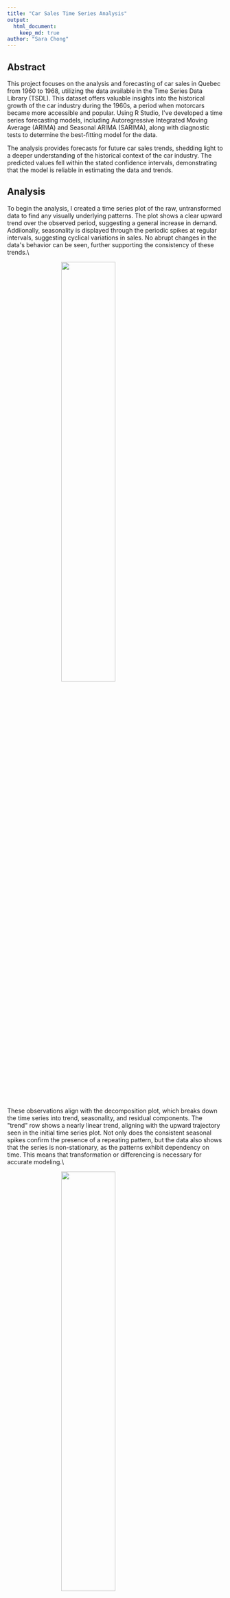 ```yaml
---
title: "Car Sales Time Series Analysis"
output: 
  html_document:
    keep_md: true
author: "Sara Chong"
---
```


## Abstract ##

This project focuses on the analysis and forecasting of car sales in Quebec from 1960 to 1968, utilizing the data available in the Time Series Data Library (TSDL). This dataset offers valuable insights into the historical growth of the car industry during the 1960s, a period when motorcars became more accessible and popular. Using R Studio, I've developed a time series forecasting models, including Autoregressive Integrated Moving Average (ARIMA) and Seasonal ARIMA (SARIMA), along with diagnostic tests to determine the best-fitting model for the data.

The analysis provides forecasts for future car sales trends, shedding light to a deeper understanding of the historical context of the car industry. The predicted values fell within the stated confidence intervals, demonstrating that the model is reliable in estimating the data and trends.




## Analysis ##

To begin the analysis, I created a time series plot of the raw, untransformed data to find any visually underlying patterns. The plot shows a clear upward trend over the observed period, suggesting a general increase in demand. Addiionally, seasonality is displayed through the periodic spikes at regular intervals, suggesting cyclical variations in sales. No abrupt changes in the data's behavior can be seen, further supporting the consistency of these trends.\

<img src="CarSales_files/figure-html/unnamed-chunk-2-1.png" width="50%" style="display: block; margin: auto;" />

These observations align with the decomposition plot, which breaks down the time series into trend, seasonality, and residual components. The "trend" row shows a nearly linear trend, aligning with the upward trajectory seen in the initial time series plot. Not only does the consistent seasonal spikes confirm the presence of a repeating pattern, but the data also shows that the series is non-stationary, as the patterns exhibit dependency on time. This means that transformation or differencing is necessary for accurate modeling.\

<img src="CarSales_files/figure-html/unnamed-chunk-3-1.png" width="50%" style="display: block; margin: auto;" />

The time series plot of the raw data emphasizes that as the mean increases with the trend, the variability also grows, changing from smaller fluctuations at the beginning of the series to larger ones toward the end. This heteroscedasticity is a key indication of the need for variance stabilization. Additionally, the histogram shows that the data is left-skewed, with dips in frequency, while the autocorrelation function (ACF) shows multiple spikes above the confidence interval, indicating strong periodicity.

To address these issues, variance stabilization can be achieved through data transformation, such as logarithmic or power transformations. The seasonality and trend can be removed by differencing the data so the series is stationary and suitable for time series modeling.\

<img src="CarSales_files/figure-html/unnamed-chunk-4-1.png" width="50%" /><img src="CarSales_files/figure-html/unnamed-chunk-4-2.png" width="50%" />

## Box-Cox Transformation ##

The Box-Cox transformation method allows us to stabilize the variability in the time series. The graph below reveals the optimal lambda value is 0.26. Since 0 falls within the confidence interval and the lambda value is relatively close to zero, I opted to use a lambda of 0, which corresponds to applying a logarithmic transformation. This approach stabilizes the variance while preserving the underlying patterns in the data.\

<img src="CarSales_files/figure-html/unnamed-chunk-5-1.png" width="49%" style="display: block; margin: auto;" />


```
## Lambda: 0.2626263
```

With the transformation complete, the histogram is now smoothed and approximates a normal distribution, addressing the skewness observed in the raw data. On the other hand, the line graph of the transformed data appears similar to the original, as it exhibits more stability, reduced variability, and less pronounced fluctuations. Since the Box-Cox method successfully decreased the variance, we will continue with the transformed data in the analysis, ensuring a stronger foundation for our time series modeling.\

<img src="CarSales_files/figure-html/unnamed-chunk-7-1.png" width="49%" /><img src="CarSales_files/figure-html/unnamed-chunk-7-2.png" width="49%" />

## Differencing ##

The next step is to remove seasonality and trend by differencing the data. To achieve this, I compared differencing at lag 1 and lag 12. The differenced data at lag 1 shows a slight remaining trend and seasonality, while the differenced data at lag 12 better addresses these concerns. Additionally, the variance of the differenced data at lag 1 is lower than at lag 12, confirming that over-differencing has not occurred. Therefore, using lag 12 provides the best results for removing seasonality and trend, making it the best choice for further analysis.\

<img src="CarSales_files/figure-html/unnamed-chunk-8-1.png" width="50%" /><img src="CarSales_files/figure-html/unnamed-chunk-8-2.png" width="50%" />

```
## Variance of Difference at Lag 1: 0.0582175
```

```
## Variance of Difference at Lag 12: 0.01759893
```

## Model Fitting ##

Now that the data now de-trended, de-seasonalized, and its variance stabilized, we can proceed with building a SARIMA model. Since we applied both a seasonal differencing and a lag 12 differencing to remove the trend, it is best to set the model parameters as follows: d=1, D=1, and s=12. 

The autocorrelation function (ACF) plot reveals spikes at lags 2 and 12, indicating autocorrelation at those points but no significant seasonal trend, leading to the selection of p=2, q=1, Q=0, or Q=1. Meanwhile, the partial autocorrelation function (PACF) plot shows a noticable spike at lag 1, supporting the choice of P=1. Based on these observations, this combination of parameters forms a strong foundation for constructing a SARIMA model tailored to the dataset.\

<img src="CarSales_files/figure-html/unnamed-chunk-9-1.png" width="50%" /><img src="CarSales_files/figure-html/unnamed-chunk-9-2.png" width="50%" />

\
Using the choices for the p, d, q, P, D, Q, and s parameters, I initially created the first model as $\text{SARIMA}(2,1,2)(1,1,1)_{12}$. However, when calling the ARIMA function, I noticed a problematic coefficient whose value was -1. To fix this, I adjusted the model by replacing Q=1 with Q=0; While this resolved the issue, some of the coefficients remained statistically insignificant, as their confidence intervals included 0. As a result, I set the coefficients to 0, refinding the model to be $\text{SARIMA}(2, 1, 2)(1, 1, 0)_{12}$.

The first candidate model equation can be expressed as: $(1 - B)(1 +0.8602B^{12})X_t = (1 -0.3685B) Z_t$. 

This equation reflects a simplified and more stable model, where the seasonal and non-seasonal components are optimized for forecasting.


```
## 
## Call:
## arima(x = log(train_data), order = c(2, 1, 2), seasonal = list(order = c(1, 
##     1, 0), period = 12), fixed = c(0, 0, NA, 0, NA), method = "ML")
## 
## Coefficients:
##       ar1  ar2      ma1  ma2     sar1
##         0    0  -0.8602    0  -0.3685
## s.e.    0    0   0.0811    0   0.1013
## 
## sigma^2 estimated as 0.01474:  log likelihood = 57.01,  aic = -108.01
```
\
I sought to find another suitable ARMA model using maximum likelihood estimation. From the loop, it can be shown that the most optimal model emerged with p=2 and q=4, resulting in a $\text{ARMA}(2, 4)$ model. The second candidate model equation can be expressed as: 

$(1 + 0.4002B - 0.2855B^2)(1 - B^{12}) (1 + 0.3491B - 0.5472B^2)X_t = (1 + 0.2972B) Z_t$

This equation combines both autoregressive and moving average components, while also accounting for seasonal differencing at lag 12. This model is also good for capturing the underlying patterns in the data and enhancing forecasting accuracy.


```
##    q
## p             0           1          2         3         4
##   0   0.5507344  -0.1412336  -8.705158 -20.34301 -21.84391
##   1   0.4724198   1.8770579 -15.557681 -19.40443 -24.93738
##   2  -0.8382162 -23.3628468 -26.163219 -23.80102 -26.56381
##   3 -11.8970685 -25.0152692 -22.967010 -21.57057 -25.83549
##   4 -14.5439964 -12.8567927 -25.081719 -24.55688 -22.54537
```

```
## 
## Call:
## arima(x = log(train_data), order = c(2, 1, 4), method = "ML")
## 
## Coefficients:
##           ar1      ar2     ma1     ma2      ma3      ma4
##       -0.2328  -0.4726  0.1742  0.2390  -0.6017  -0.5195
## s.e.   0.1448   0.1216  0.1491  0.0965   0.0744   0.1292
## 
## sigma^2 estimated as 0.03667:  log likelihood = 20.74,  aic = -27.49
```

\newpage
To select the best fitting model, I evaluated the equations' accuracy using the corrected Akaike Information Criterion (AICc), which calculates the residuals of the model to estimate the accuracy of the data. The results indicate that the first model has an AICc of -107.36, while the second model has an AICc of -26.56. Given these findings, the first model with the lower AICc value is preferred for forecasting, as it demonstrates a better fit to the data and more reliable predictive capabilities.\


```
## AICc of Model 1: -107.3592
```

```
## AICc of Model 2: -26.56381
```
\
Before continuing with the forecasts, it is important to check for unit roots in the model to determine whether any additional differencing is necessary. The left graph illustrates the moving average (MA) coefficients, while the right graph displays the seasonal autoregressive (AR) coefficients. Since both coefficients are located outside the unit circle, we can conclude that the model is invertible. This suggests that no further transformations of the data is needed and that the model is ready for forecasting.\

<img src="CarSales_files/figure-html/unnamed-chunk-13-1.png" width="50%" /><img src="CarSales_files/figure-html/unnamed-chunk-13-2.png" width="50%" />

## Diagnostic Check ##

Now that it is known that the model is both stationary and invertible, we can continue with diagnostic checking for Model 1. The Q-Q plot, histogram, and residual plot indicate the residuals resembling Gaussian white noise, with a mean close to 0. However, the residuals exhibit non-constant variance, indicating some heteroscedasticity in the model.

Additionally, both the histogram and Q-Q plot reveal heavy tails on either end, suggesting that the distribution of the residuals may deviate from normality and that the outliers may not be adequately captured by the model, meaning that further investigation or potential adjustments to improve the model fit is necessary.\

<img src="CarSales_files/figure-html/unnamed-chunk-14-1.png" width="34%" /><img src="CarSales_files/figure-html/unnamed-chunk-14-2.png" width="34%" /><img src="CarSales_files/figure-html/unnamed-chunk-14-3.png" width="34%" />

\
To check whether the residuals are consistent with white noise, I plotted the ACF and PACF of the residuals. Fortunately, all lags in the ACF plot, excluding lag 0, fall within the dotted lines of the confidence interval. This means that the residuals resemble Gaussian white noise, suggesting that there are no significant autocorrelations remaining in the residuals. This also confirms that the model captures the underlying patterns in the data and supports the validity of the chosen SARIMA model.

<img src="CarSales_files/figure-html/unnamed-chunk-15-1.png" width="50%" /><img src="CarSales_files/figure-html/unnamed-chunk-15-2.png" width="50%" />

Lastly, I performed the Shapiro-Wilk, Box-Pierce, Ljung-Box, and McLeod-Li tests on the residuals to further confirm if they resemble white noise by checking their independence and normality. All tests passed, with p-values greater than 0.05, except for the Shapiro-Wilk test, which indicated that the residuals are not normally distributed.

This result aligns with the earlier observation of heavy tails in the Q-Q plot and histogram. Despite the lack of normality, the residuals still resemble white noise, meaning they are independent and uncorrelated, making them acceptable for forecasting. This confirms that the model is suitable for generating reliable forecasts, even with the non-normality present.

| Statistical Test | P-Value |
| :----------- | :------------------------ |
| Shapiro-Wilk           | 0.001742|
| Box-Pierce            | 0.1985 |
| Ljung-Box  | 0.1517 |
| McLeod Li         | 0.6634 |
## Forecasting ##

Now that the best model has been determined, I can display the forecasts based on the transformed data. The red dots representing the forecasted values fall within the blue/dotted 95% confidence intervals, indicating that the predicted values are consistent with the actual data.

To compare the forecasts with the actual values for the last ten months, it is necessary to reverse the transformations applied to the data. This includes undoing the differencing at lag 12 and reversing the Box-Cox transformation to change the forecasts back to their original scale. This step lets the forecasted values be directly compared to the observed data in the same scale and context.

<img src="CarSales_files/figure-html/unnamed-chunk-16-1.png" width="50%" style="display: block; margin: auto;" />

The true values are within the confidence intervals of the forecasts, which confirms that the model is performing accurately. When comparing the graph of the forecasted values to the one from the transformed data, they appear very similar, indicating consistency in the model’s predictions.

In the zoomed-in view, the closeness of the black circles (which represent the true values) to the red line (forecasted values) further emphasizes the model's accuracy. Additionally, none of the true values fall outside the blue 95% confidence intervals. This alignment between the forecast and actual data illustrates that the SARIMA model is well-suited for forecasting future car sales in Quebec.

<img src="CarSales_files/figure-html/unnamed-chunk-17-1.png" width="50%" /><img src="CarSales_files/figure-html/unnamed-chunk-17-2.png" width="50%" />

## Conclusion ##

The goal of this project was to predict future car sales in Quebec by creating a model of the monthly data. This was achieved through the application of various time series techniques such as box-cox transformations, differencing, ARIMA, SARIMA, diagnostic checks, and unit circle tests. After going through all the procedures, the best performing model was $\text{SARIMA}(2, 1, 2)(1, 1, 0)_{12}$, with the equation $(1 - B)(1 +0.8602B^{12})X_t = (1 -0.3685B) Z_t$. Lastly, I would like to acknowledge Professor Feldman, TAs Cosmin and Lihao, and classmates Michael Chen, Brian Ho, and James Son for helping me through this process.

## References ##
Abraham, B., and J. Ledolter. "Statistical Methods for Forecasting." John Wiley & Sons, 1983. \
Hyndman, Rob. "TSDL Library." TSDL, https://pkg.yangzhuoranyang.com/tsdl/. \
Kelkar, Mihir, et al. "Time-Series Statistical Model for Forecasting Revenue and Risk Management."\


\newpage
## Appendix ##


```r
library(forecast)
library(qpcR)
library(tidyr)
library(tsdl)
library(MASS)
library(UnitCircle)

#dataset 4 from TSDL library
data <- tsdl[[9]]

#plotting raw data on time series plot
plot(1:length(data), data, type = 'l', xlab='Time', ylab="Cars Sold", 
     main="Raw Data of Monthly Car Sales in Quebec 1960-1968")
index = 1: length(data)
trend <- lm(data ~ index)
abline(trend, col="red")
abline(h=mean(data) , col='blue')

#decompose the data
components <- decompose(data)
plot(components)

#show the raw data on a histogram and ACF
hist(data, main="Raw Data Histogram", xlab="")
acf(data, main="Raw Data ACF")

#split the data, leave the last 10 values out
train_data <- data[1:98]
test_data <- data[99:108]

#box-cox transformation and lambda value
bcTransform <- boxcox(as.numeric(train_data)~ 
                        as.numeric(1:length(train_data)))
cat("Lambda:", bcTransform$x[which(bcTransform$y == max(bcTransform$y))])

#log transformed histogram and time series plot
hist(log(train_data), main="Log Transformed Histogram", xlab="")
ts.plot(log(train_data), main = "Log Transformed Data", 
        ylab = expression(Y[t]))

#differencing log(data) at 1 and plot
diff_1 <- diff(log(train_data))
plot.ts(diff_1, main="Differenced at Lag 1",
        xlab='Time')
abline(lm(diff_1 ~ time(train_data)[-1]), col='red') #trend line
abline(h=mean(na.omit(diff_1)), col='blue') #mean line

#differencing log(data) at 12 and plot
diff_12 <- diff(log(train_data), 12)
plot.ts(diff_12, main="Differenced at Lag 12")
abline(lm(diff_12 ~ time(train_data)[-c(1:12)]), col='red') #trend line
abline(h=mean(na.omit(diff_12)), col='blue') #mean line

#check the variances between both differencings
var_1 <- var(diff_1, na.rm = TRUE)
var_12 <- var(diff_12, na.rm = TRUE)
cat("Variance of Difference at Lag 1:", var_1, "\n")
cat("Variance of Difference at Lag 12:", var_12)

#diff_12 has a smaller variance, plot ACF/PACF
acf(diff_12, main='ACF at Diff 12', lag.max=30)
pacf(diff_12, main='PACF at Diff 12', lag.max=30)

#first model SARIMA(2,1,2)(1,1,1)12
m1 <- arima(x = log(train_data), order = c(2,1,2), 
            seasonal = list(order = c(1,1,1), period = 12), method = "ML")

#fit 1 of model 1
fit_m1 <- arima(log(train_data), order=c(2,1,2), 
                seasonal=list(order=c(1, 1, 0), period=12), 
                 method="ML")

#fit 2 of model 1
fit2_m1 <- arima(log(train_data), order=c(2,1,2), 
                seasonal=list(order=c(1, 1, 0), period=12), 
                fixed=c(0, 0, NA, 0, NA), method="ML"); fit2_m1 #best fit

#check best ARMA fit
aiccs <- matrix(NA, nr = 5, nc = 5)
dimnames(aiccs) = list(p = 0:4, q = 0:4)

#for loop for ARMA fit
for (p in 0:4) {
  for (q in 0:4) {
    aiccs[p + 1, q + 1] = AICc(arima(log(train_data), 
                                     order = c(p, 1, q), method = "ML"))
  }
}
aiccs #compare values
(aiccs==min(aiccs)) #find the minimum value
m2 <- arima(log(train_data), order = c(2,1,4), method="ML"); m2

#compare AICcs of each model
cat("AICc of Model 1:", AICc(fit2_m1))
cat("AICc of Model 2:", AICc(m2))

#check whether model 1 coefficients are outside unit circle
ma_coef <- c(1, -0.8602)
seasonal_ar_coef <- c(1, -0.3685)
uc.check(pol = ma_coef, plot_output = TRUE) #roots of MA of model A
uc.check(pol = seasonal_ar_coef, plot_output = TRUE) #roots of SAR of model A

#plot residuals to show normality
res <- residuals(fit2_m1)
hist(res,density=20,breaks=20, col="blue", xlab="", 
     prob=TRUE,main="Histogram of residuals of model B") #histogram
m <- mean(res)
std <- sqrt(var(res))
curve( dnorm(x,m,std), add=TRUE )
plot.ts(res,ylab= "residuals of model B",main="Residuals plot of model B")
fitt <- lm(res ~ as.numeric(1:length(res))) #residual plot
abline(fitt, col="red")
abline(h=mean(res), col="blue")
qqnorm(res,main= "Normal Q-Q Plot for Model B") #qqnorm plot
qqline(res,col="blue")

#residuals are within CIs in ACF/PACF
acf(res, main="ACF of Residuals")
pacf(res, main="PACF of Residuals")

#diagnostic residuals check
shapiro.test(res) #shapiro-wilk
Box.test(res, type = c("Box-Pierce"), lag = 10, fitdf=2) #box-pierce
Box.test(res, type = c("Ljung-Box"), lag = 10, fitdf=2) #ljung-box
Box.test(res^2, type = c("Ljung-Box"), lag = 10, fitdf=0) #mcleod li

#forecasting on transformed data
pred.tr <- predict(fit2_m1, n.ahead = 10)
U.tr= pred.tr$pred + 2*pred.tr$se
L.tr= pred.tr$pred - 2*pred.tr$se
ts.plot(log(train_data), xlim=c(1,length(log(train_data))+10), ylim =
          c(min(log(train_data)),max(U.tr)))
lines(U.tr, col="blue", lty="dashed")
lines(L.tr, col="blue", lty="dashed")
points((length(log(train_data))+1):(length(log(train_data))+10), 
       pred.tr$pred, col="red")

pred.orig <- exp(pred.tr$pred)
U= exp(U.tr)
L= exp(L.tr)

#zoomed out forecasting
ts.plot(as.numeric(data), ylim = c(0,max(U)),col="red",
        ylab="Car Sales",main="Visualization of forecasting on testing set")
lines(U, col="blue", lty="dashed")
lines(L, col="blue", lty="dashed")
points((length(train_data)+1):(length(train_data)+10), pred.orig, col="black")

#zoomed in forecasting
ts.plot(as.numeric(data), xlim = c(98,length(train_data)+10), 
        ylim = c(200,max(U)),col="red",ylab="Car Sales",
        main="Zoomed in visualization of forecasting on testing set")

lines(U, col="blue", lty="dashed")
lines(L, col="blue", lty="dashed")
points((length(train_data)+1):(length(train_data)+10), pred.orig, col="black")
```
